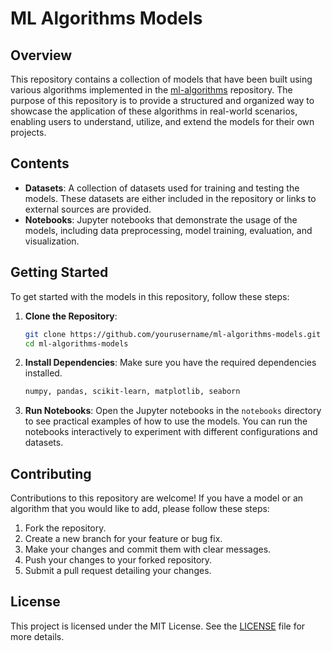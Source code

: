# ML Algorithms Models

## Overview
This repository contains a collection of models that have been built using various algorithms implemented in the [ml-algorithms](https://github.com/msparsh/ml-algorithms) repository. The purpose of this repository is to provide a structured and organized way to showcase the application of these algorithms in real-world scenarios, enabling users to understand, utilize, and extend the models for their own projects.

## Contents
- **Datasets**: A collection of datasets used for training and testing the models. These datasets are either included in the repository or links to external sources are provided.
- **Notebooks**: Jupyter notebooks that demonstrate the usage of the models, including data preprocessing, model training, evaluation, and visualization.

## Getting Started
To get started with the models in this repository, follow these steps:

1. **Clone the Repository**:
   ```bash
   git clone https://github.com/yourusername/ml-algorithms-models.git
   cd ml-algorithms-models
   ```

2. **Install Dependencies**:
   Make sure you have the required dependencies installed.
   ```bash
   numpy, pandas, scikit-learn, matplotlib, seaborn
   ```

3. **Run Notebooks**:
   Open the Jupyter notebooks in the `notebooks` directory to see practical examples of how to use the models. You can run the notebooks interactively to experiment with different configurations and datasets.

## Contributing
Contributions to this repository are welcome! If you have a model or an algorithm that you would like to add, please follow these steps:

1. Fork the repository.
2. Create a new branch for your feature or bug fix.
3. Make your changes and commit them with clear messages.
4. Push your changes to your forked repository.
5. Submit a pull request detailing your changes.

## License
This project is licensed under the MIT License. See the [LICENSE](LICENSE) file for more details.
